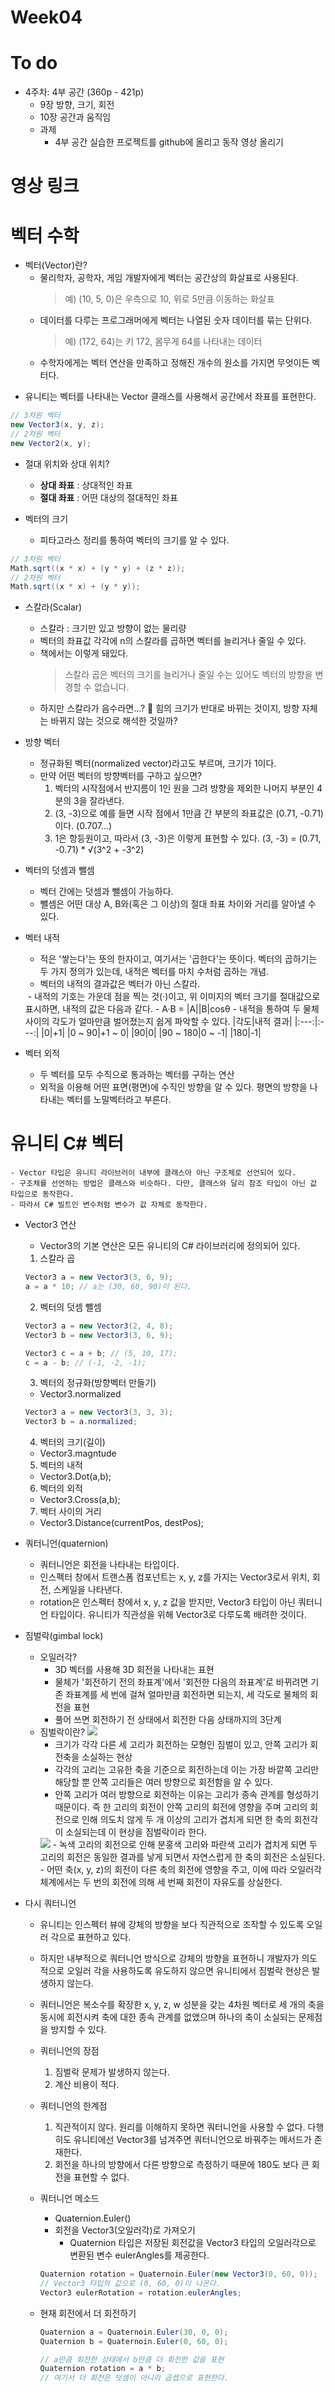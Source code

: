 # Week04

# To do
- 4주차: 4부 공간 (360p - 421p)
    - 9장 방향, 크기, 회전
    - 10장 공간과 움직임
    - 과제
        - 4부 공간 실습한 프로젝트를 github에 올리고 동작 영상 올리기

# 영상 링크


# 벡터 수학
- 벡터(Vector)란?
    - 물리학자, 공학자, 게임 개발자에게 벡터는 공간상의 화살표로 사용된다.
        > 예) (10, 5, 0)은 우측으로 10, 위로 5만큼 이동하는 화살표
    - 데이터를 다루는 프로그래머에게 벡터는 나열된 숫자 데이터를 묶는 단위다.
        > 예) (172, 64)는 키 172, 몸무게 64를 나타내는 데이터
    - 수학자에게는 벡터 연산을 만족하고 정해진 개수의 원소를 가지면 무엇이든 벡터다.

* 유니티는 벡터를 나타내는 Vector 클래스를 사용해서 공간에서 좌표를 표현한다. 

```csharp
// 3차원 벡터
new Vector3(x, y, z);
// 2차원 벡터
new Vector2(x, y);
```

- 절대 위치와 상대 위치?
    - **상대 좌표** : 상대적인 좌표
    - **절대 좌표** : 어떤 대상의 절대적인 좌표

- 벡터의 크기
    - 피타고라스 정리를 통하여 벡터의 크기를 알 수 있다.
```csharp
// 3차원 벡터
Math.sqrt((x * x) + (y * y) + (z * z));
// 2차원 벡터
Math.sqrt((x * x) + (y * y));
```
- 스칼라(Scalar)
    - 스칼라 : 크기만 있고 방향이 없는 물리량
    - 벡터의 좌표값 각각에 n의 스칼라를 곱하면 벡터를 늘리거나 줄일 수 있다.
    - 책에서는 이렇게 돼있다.
        > 스칼라 곱은 벡터의 크기를 늘리거나 줄일 수는 있어도 벡터의 방향을 변경할 수 없습니다.
    - 하지만 스칼라가 음수라면...? 🤔 힘의 크기가 반대로 바뀌는 것이지, 방향 자체는 바뀌지 않는 것으로 해석한 것일까?

- 방향 벡터
    - 정규화된 벡터(normalized vector)라고도 부르며, 크기가 1이다.
    - 만약 어떤 벡터의 방향벡터를 구하고 싶으면?
        1. 벡터의 시작점에서 반지름이 1인 원을 그려 방향을 제외한 나머지 부분인 4분의 3을 잘라낸다.
        2. (3, -3)으로 예를 들면 시작 점에서 1만큼 간 부분의 좌표값은 (0.71, -0.71)이다. (0.707...)
        3. 1은 항등원이고, 따라서 (3, -3)은 이렇게 표현할 수 있다. (3, -3) = (0.71, -0.71) * √(3^2 + -3^2)

- 벡터의 덧셈과 뺄셈
    - 벡터 간에는 덧셈과 뺄셈이 가능하다.
    - 뺄셈은 어떤 대상 A, B와(혹은 그 이상)의 절대 좌표 차이와 거리를 알아낼 수 있다.

- 벡터 내적
    - 적은 '쌓는다'는 뜻의 한자이고, 여기서는 '곱한다'는 뜻이다. 벡터의 곱하기는 두 가지 정의가 있는데, 내적은 벡터를 마치 수처럼 곱하는 개념.
    - 벡터의 내적의 결과값은 벡터가 아닌 스칼라.
    <img srg ="https://wikidocs.net/images/page/22384/inner_product.png">
    - 내적의 기호는 가운데 점을 찍는 것(·)이고, 위 이미지의 벡터 크기를 절대값으로 표시하면, 내적의 값은 다음과 같다.
    - A·B = |A||B|cosθ
    - 내적을 통하여 두 물체 사이의 각도가 얼마만큼 벌어졌는지 쉽게 파악할 수 있다.
        |각도|내적 결과|
        |:---:|:---:|
        |0|+1|
        |0 ~ 90|+1 ~ 0|
        |90|0|
        |90 ~ 180|0 ~ -1|
        |180|-1|

- 벡터 외적
    - 두 벡터를 모두 수직으로 통과하는 벡터를 구하는 연산
    - 외적을 이용해 어떤 표면(평면)에 수직인 방향을 알 수 있다. 평면의 방향을 나타내는 벡터를 노말벡터라고 부른다.


# 유니티 C# 벡터
    - Vector 타입은 유니티 라이브러이 내부에 클래스아 아닌 구조체로 선언되어 있다.
    - 구조체를 선언하는 방법은 클래스와 비슷하다. 다만, 클래스와 달리 참조 타입이 아닌 값 타입으로 동작한다.
    - 따라서 C# 빌트인 변수처럼 변수가 값 자체로 동작한다.

- Vector3 연산
    - Vector3의 기본 연산은 모든 유니티의 C# 라이브러리에 정의되어 있다.
    1. 스칼라 곱
    ```csharp
    Vector3 a = new Vector3(3, 6, 9);
    a = a * 10; // a는 (30, 60, 90)이 된다.
    ```
    2. 벡터의 덧셈 뺄셈
    ```csharp
    Vector3 a = new Vector3(2, 4, 8);
    Vector3 b = new Vector3(3, 6, 9);

    Vector3 c = a + b; // (5, 10, 17);
    c = a - b; // (-1, -2, -1); 
    ```
    3. 벡터의 정규화(방향벡터 만들기)
    - Vector3.normalized
    ```csharp
    Vector3 a = new Vector3(3, 3, 3);
    Vector3 b = a.normalized;
    ```
    4. 벡터의 크기(길이)
    - Vector3.magntude
    5. 벡터의 내적
    - Vector3.Dot(a,b);
    6. 벡터의 외적
    - Vector3.Cross(a,b);
    7. 벡터 사이의 거리
    - Vector3.Distance(currentPos, destPos);

- 쿼터니언(quaternion)
    - 쿼터니언은 회전을 나타내는 타입이다.
    - 인스펙터 창에서 트랜스폼 컴포넌트는 x, y, z를 가지는 Vector3로서 위치, 회전, 스케일을 나타낸다.
    - rotation은 인스펙터 창에서 x, y, z 값을 받지만, Vector3 타입이 아닌 쿼터니언 타입이다. 유니티가 직관성을 위해 Vector3로 다루도록 배려한 것이다.

- 짐벌락(gimbal lock)
    - 오일러각?
        - 3D 벡터를 사용해 3D 회전을 나타내는 표현
        - 물체가 '회전하기 전의 좌표계'에서 '회전한 다음의 좌표계'로 바뀌려면 기존 좌표계를 세 번에 걸쳐 얼마만큼 회전하면 되는지, 세 각도로 물체의 회전을 표현
        - 풀어 쓰면 회전하기 전 상태에서 회전한 다음 상태까지의 3단계
    - 짐벌락이란?
        <img src="https://blog.kakaocdn.net/dn/xr8Hv/btrmZ1QlbAD/rqXfRzKwF2xGnkXHii2gok/img.gif">
        - 크기가 각각 다른 세 고리가 회전하는 모형인 짐벌이 있고, 안쪽 고리가 회전축을 소실하는 현상
        - 각각의 고리는 고유한 축을 기준으로 회전하는데 이는 가장 바깥쪽 고리만 해당할 뿐 안쪽 고리들은 여러 방향으로 회전함을 알 수 있다.
        - 안쪽 고리가 여러 방향으로 회전하는 이유는 고리가 종속 관계를 형성하기 때문이다. 즉 한 고리의 회전이 안쪽 고리의 회전에 영향을 주며 고리의 회전으로 인해 의도치 않게 두 개 이상의 고리가 겹치게 되면 한 축의 회전각이 소실되는데 이 현상을 짐벌락이라 한다.
        <img src="https://blog.kakaocdn.net/dn/dZtKME/btrm0qijxg2/OwYyeoqI7ZMobFvUvXEK90/img.gif">
        - 녹색 고리의 회전으로 인해 분홍색 고리와 파란색 고리가 겹치게 되면 두 고리의 회전은 동일한 결과를 낳게 되면서 자연스럽게 한 축의 회전은 소실된다.
        - 어떤 축(x, y, z)의 회전이 다른 축의 회전에 영향을 주고, 이에 따라 오일러각 체계에서는 두 번의 회전에 의해 세 번째 회전이 자유도를 상실한다.

- 다시 쿼터니언
    - 유니티는 인스펙터 뷰에 강체의 방향을 보다 직관적으로 조작할 수 있도록 오일러 각으로 표현하고 있다.
    - 하지만 내부적으로 쿼터니언 방식으로 강체의 방향을 표현하니 개발자가 의도적으로 오일러 각을 사용하도록 유도하지 않으면 유니티에서 짐벌락 현상은 발생하지 않는다.  
    - 쿼터니언은 복소수를 확장한 x, y, z, w 성분을 갖는 4차원 벡터로 세 개의 축을 동시에 회전시켜 축에 대한 종속 관계를 없앴으며 하나의 축이 소실되는 문제점을 방지할 수 있다.

    - 쿼터니언의 장점 
        1. 짐벌락 문제가 발생하지 않는다.
        2. 계산 비용이 적다.
    - 쿼터니언의 한계점
        1. 직관적이지 않다. 원리를 이해하지 못하면 쿼터니언을 사용할 수 없다. 다행히도 유니티에선 Vector3를 넘겨주면 쿼터니언으로 바꿔주는 메서드가 존재한다.
        2. 회전을 하나의 방향에서 다른 방향으로 측정하기 때문에 180도 보다 큰 회전을 표현할 수 없다.
    - 쿼터니언 메소드
        - Quaternion.Euler()
        - 회전을 Vector3(오일러각)로 가져오기
            - Quaternion 타입은 저장된 회전값을 Vector3 타입의 오일러각으로 변환된 변수 eulerAngles를 제공한다.
        ```csharp
        Quaternion rotation = Quaternoin.Euler(new Vector3(0, 60, 0));
        // Vector3 타입의 값으로 (0, 60, 0)이 나온다.
        Vector3 eulerRotation = rotation.eulerAngles;
        ```
    - 현재 회전에서 더 회전하기
        ```csharp
        Quaternion a = Quaternoin.Euler(30, 0, 0);
        Quaternion b = Quaternoin.Euler(0, 60, 0);

        // a만큼 회전한 상태에서 b만큼 더 회전한 값을 표현
        Quaternion rotation = a * b;
        // 여기서 더 회전은 덧셈이 아니라 곱셉으로 표현한다.
        ```
